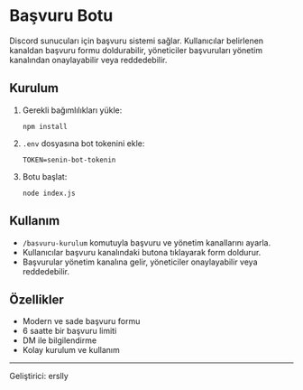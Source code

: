 # Başvuru Botu

Discord sunucuları için başvuru sistemi sağlar. Kullanıcılar belirlenen kanaldan başvuru formu doldurabilir, yöneticiler başvuruları yönetim kanalından onaylayabilir veya reddedebilir.

## Kurulum

1. Gerekli bağımlılıkları yükle:
   ```
   npm install
   ```
2. `.env` dosyasına bot tokenini ekle:
   ```
   TOKEN=senin-bot-tokenin
   ```
3. Botu başlat:
   ```
   node index.js
   ```

## Kullanım
- `/basvuru-kurulum` komutuyla başvuru ve yönetim kanallarını ayarla.
- Kullanıcılar başvuru kanalındaki butona tıklayarak form doldurur.
- Başvurular yönetim kanalına gelir, yöneticiler onaylayabilir veya reddedebilir.

## Özellikler
- Modern ve sade başvuru formu
- 6 saatte bir başvuru limiti
- DM ile bilgilendirme
- Kolay kurulum ve kullanım

---
Geliştirici: erslly
